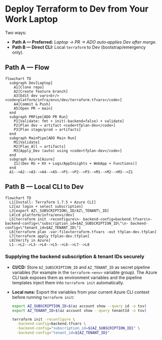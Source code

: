 # Deploy Terraform to **Dev** from Your Work Laptop

Two ways:

- **Path A — Preferred:** *Laptop → PR → ADO auto‑applies Dev after merge.*
- **Path B — Direct CLI:** Local `terraform` to Dev (bootstrap/emergency only).

## Path A — Flow

```mermaid
flowchart TD
  subgraph Dev[Laptop]
    A1[Clone repo]
    A2[Create feature branch]
    A3[Edit dev vars<br/><code>platform/infra/envs/dev/terraform.tfvars</code>]
    A4[Commit & Push]
    A5[Open PR → main]
  end
  subgraph PRPipe[ADO PR Run]
    P1[Validate: fmt + init(-backend=false) + validate]
    P2[Plan dev → artifact <code>tfplan-dev</code>]
    P3[Plan stage/prod → artifacts]
  end
  subgraph MainPipe[ADO Main Run]
    M1[Validate]
    M2[Plan_All → artifacts]
    M3[Apply_Dev (auto) using <code>tfplan-dev</code>]
  end
  subgraph Azure[Azure]
    Z1[(Dev RG + KV + Logs/AppInsights + WebApp + Functions)]
  end
  A1-->A2-->A3-->A4-->A5-->P1-->P2-->P3-->M1-->M2-->M3-->Z1
```

## Path B — Local CLI to Dev

```mermaid
flowchart TD
  L1[Install: Terraform 1.7.5 + Azure CLI]
  L2[az login + select subscription]
  L3[export AZ\_SUBSCRIPTION\_ID/AZ\_TENANT\_ID]
  L4[cd platform/infra/envs/dev]
  L5[terraform init -reconfigure\n- backend-config=backend.tfvars\n- backend-config=\"subscription_id=$AZ_SUBSCRIPTION_ID\"\n- backend-config=\"tenant_id=$AZ_TENANT_ID\"]
  L6[terraform plan -var-file=terraform.tfvars -out tfplan-dev.tfplan]
  L7[terraform apply tfplan-dev.tfplan]
  L8[Verify in Azure]
  L1-->L2-->L3-->L4-->L5-->L6-->L7-->L8
```

### Supplying the backend subscription & tenant IDs securely

- **CI/CD:** Store `AZ_SUBSCRIPTION_ID` and `AZ_TENANT_ID` as secret pipeline variables (for example in the `terraform-<env>` variable group). The Azure CLI task exposes them as environment variables and the pipeline templates inject them into `terraform init` automatically.
- **Local runs:** Export the variables from your current Azure CLI context before running `terraform init`:

  ```bash
  export AZ_SUBSCRIPTION_ID=$(az account show --query id -o tsv)
  export AZ_TENANT_ID=$(az account show --query tenantId -o tsv)

  terraform init -reconfigure \
    -backend-config=backend.tfvars \
    -backend-config="subscription_id=${AZ_SUBSCRIPTION_ID}" \
    -backend-config="tenant_id=${AZ_TENANT_ID}"
  ```
